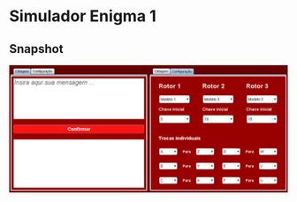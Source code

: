 # Simulador Enigma 1
## Snapshot
![Snapshot_1](https://github.com/GabrielIDSM/Enigma-1-Simulador-Java/blob/master/Enigma_SS1.png)

